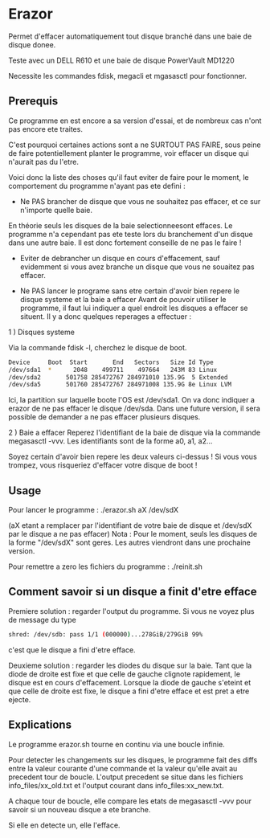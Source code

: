 Erazor
======

Permet d'effacer automatiquement tout disque branché dans une baie de disque donee.

Teste avec un DELL R610 et une baie de disque PowerVault MD1220

Necessite les commandes fdisk, megacli et mgasasctl pour fonctionner.

## Prerequis

Ce programme en est encore a sa version d'essai, et de nombreux cas n'ont pas encore ete traites.

C'est pourquoi certaines actions sont a ne SURTOUT PAS FAIRE, sous peine de faire potentiellement planter le programme, voir effacer un disque qui n'aurait pas du l'etre.

Voici donc la liste des choses qu'il faut eviter de faire pour le moment, le comportement du programme n'ayant pas ete defini :

* Ne PAS brancher de disque que vous ne souhaitez pas effacer, et ce sur n'importe quelle baie.

En théorie seuls les disques de la baie selectionneesont effaces. Le programme n'a cependant pas ete teste lors du branchement d'un disque dans une autre baie. Il est donc fortement conseille de ne pas le faire !

* Eviter de debrancher un disque en cours d'effacement, sauf evidemment si vous avez branche un disque que vous ne souaitez pas effacer.

* Ne PAS lancer le programe sans etre certain d'avoir bien repere le disque systeme et la baie a effacer
Avant de pouvoir utiliser le programme, il faut lui indiquer a quel endroit les disques a effacer se situent. Il y a donc quelques reperages a effectuer :

1 ) Disques systeme

Via la commande fdisk -l, cherchez le disque de boot.
```bash
Device     Boot  Start       End   Sectors   Size Id Type
/dev/sda1  *      2048    499711    497664   243M 83 Linux
/dev/sda2       501758 285472767 284971010 135.9G  5 Extended
/dev/sda5       501760 285472767 284971008 135.9G 8e Linux LVM

```
Ici, la partition sur laquelle boote l'OS est /dev/sda1. On va donc indiquer a erazor de ne pas effacer le disque /dev/sda.
Dans une future version, il sera possible de demander a ne pas effacer plusieurs disques. 

2 ) Baie a effacer
Reperez l'identifiant de la baie de disque via la commande megasasctl -vvv. Les identifiants sont de la forme a0, a1, a2...

Soyez certain d'avoir bien repere les deux valeurs ci-dessus ! Si vous vous trompez, vous risqueriez d'effacer votre disque de boot !

## Usage

Pour lancer le programme :
./erazor.sh aX /dev/sdX

(aX etant a remplacer par l'identifiant de votre baie de disque et /dev/sdX par le disque a ne pas effacer)
Nota : Pour le moment, seuls les disques de la forme "/dev/sdX" sont geres. Les autres viendront dans une prochaine version.

Pour remettre a zero les fichiers du programme :
./reinit.sh

## Comment savoir si un disque a finit d'etre efface

Premiere solution : regarder l'output du programme. Si vous ne voyez plus de message du type

```bash
shred: /dev/sdb: pass 1/1 (000000)...278GiB/279GiB 99%
```
c'est que le disque a fini d'etre efface.

Deuxieme solution : regarder les diodes du disque sur la baie.
Tant que la diode de droite est fixe et que celle de gauche clignote rapidement, le disque est en cours d'effacement. Lorsque la diode de gauche s'eteint et que celle de droite est fixe, le disque a fini d'etre efface et est pret a etre ejecte.


## Explications

Le programme erazor.sh tourne en continu via une boucle infinie.

Pour detecter les changements sur les disques, le programme fait des diffs entre la valeur courante d'une commande et la valeur qu'elle avait au precedent tour de boucle. L'output precedent se situe dans les fichiers info_files/xx_old.txt et l'output courant dans info_files:xx_new.txt.

A chaque tour de boucle, elle compare les etats de megasasctl -vvv pour savoir si un nouveau disque a ete branche.

Si elle en detecte un, elle l'efface. 

##
